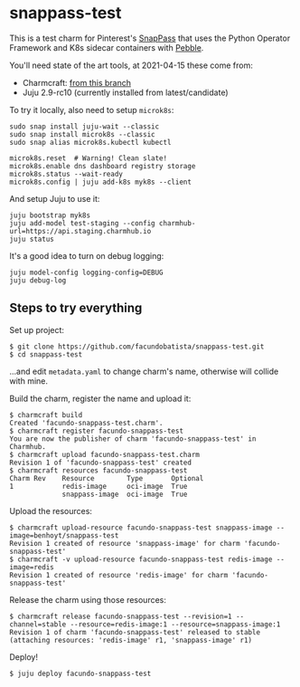 # snappass-test

This is a test charm for Pinterest's [SnapPass](https://github.com/pinterest/snappass) that uses the Python Operator Framework and K8s sidecar containers with [Pebble](https://github.com/canonical/pebble).

You'll need state of the art tools, at 2021-04-15 these come from:

- Charmcraft: [from this branch](https://github.com/facundobatista/charmcraft/tree/ociimages-draft)
- Juju 2.9-rc10 (currently installed from latest/candidate)

To try it locally, also need to setup `microk8s`:

```
sudo snap install juju-wait --classic
sudo snap install microk8s --classic
sudo snap alias microk8s.kubectl kubectl

microk8s.reset  # Warning! Clean slate!
microk8s.enable dns dashboard registry storage
microk8s.status --wait-ready
microk8s.config | juju add-k8s myk8s --client
```

And setup Juju to use it:

```
juju bootstrap myk8s
juju add-model test-staging --config charmhub-url=https://api.staging.charmhub.io
juju status
```

It's a good idea to turn on debug logging:

```
juju model-config logging-config=DEBUG
juju debug-log
```


## Steps to try everything

Set up project:

    $ git clone https://github.com/facundobatista/snappass-test.git
    $ cd snappass-test

...and edit `metadata.yaml` to change charm's name, otherwise will collide with mine.

Build the charm, register the name and upload it:

```
$ charmcraft build
Created 'facundo-snappass-test.charm'.
$ charmcraft register facundo-snappass-test
You are now the publisher of charm 'facundo-snappass-test' in Charmhub.
$ charmcraft upload facundo-snappass-test.charm 
Revision 1 of 'facundo-snappass-test' created
$ charmcraft resources facundo-snappass-test
Charm Rev    Resource        Type       Optional
1            redis-image     oci-image  True
             snappass-image  oci-image  True
```

Upload the resources:

```
$ charmcraft upload-resource facundo-snappass-test snappass-image --image=benhoyt/snappass-test
Revision 1 created of resource 'snappass-image' for charm 'facundo-snappass-test'
$ charmcraft -v upload-resource facundo-snappass-test redis-image --image=redis
Revision 1 created of resource 'redis-image' for charm 'facundo-snappass-test'
```

Release the charm using those resources:

```
$ charmcraft release facundo-snappass-test --revision=1 --channel=stable --resource=redis-image:1 --resource=snappass-image:1
Revision 1 of charm 'facundo-snappass-test' released to stable (attaching resources: 'redis-image' r1, 'snappass-image' r1)
```

Deploy!

```
$ juju deploy facundo-snappass-test
```
